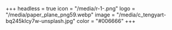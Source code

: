 +++
headless = true
icon = "/media/r-1-.png"
logo = "/media/paper_plane_png59.webp"
image = "/media/c_tengyart-bq245klcy7w-unsplash.jpg"
color = "#006666"
+++
